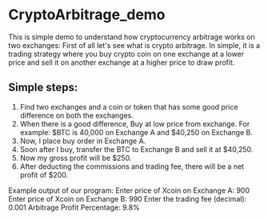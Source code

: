 # CryptoArbitrage_demo
This is simple demo to understand how cryptocurrency arbitrage works on two exchanges:
First of all let's see what is crypto arbitrage. In simple, it is a trading strategy where you buy crypto coin on one exchange at a lower price and sell it on another exchange at a higher price to draw profit.

## Simple steps:
1. Find two exchanges and a coin or token that has some good price difference on both the exchanges.
2. When there is a good difference, Buy at low price from exchange. For example: $BTC is 40,000 on Exchange A and $40,250 on Exchange B.
3. Now, I place buy order in Exchange A.
4. Soon after I buy, transfer the BTC to Exchange B and sell it at $40,250.
5. Now my gross profit will be $250.
6. After deducting the commissions and trading fee, there will be a net profit of $200.


Example output of our program:
Enter price of Xcoin on Exchange A: 900
Enter price of Xcoin on Exchange B: 990
Enter the trading fee (decimal): 0.001
Arbitrage Profit Percentage: 9.8%
